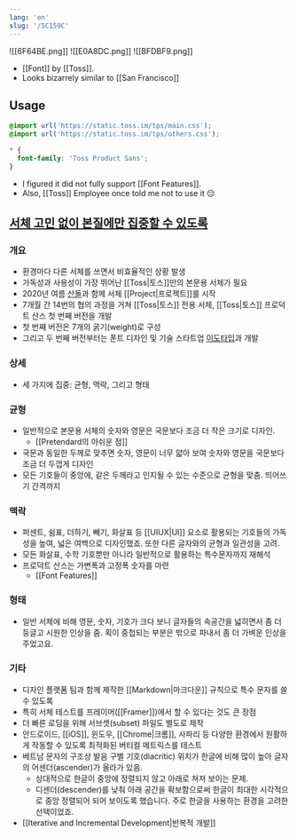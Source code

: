 ```yaml
---
lang: 'en'
slug: '/5C159C'
---
```


![[6F64BE.png]]
![[E0A8DC.png]]
![[BFDBF9.png]]

- [[Font]] by [[Toss]].
- Looks bizarrely similar to [[San Francisco]]

## Usage

```css
@import url('https://static.toss.im/tps/main.css');
@import url('https://static.toss.im/tps/others.css');

* {
  font-family: 'Toss Product Sans';
}
```

- I figured it did not fully support [[Font Features]].
- Also, [[Toss]] Employee once told me not to use it 😔

## [서체 고민 없이 본질에만 집중할 수 있도록](https://blog.toss.im/article/beginning-of-tps)

### 개요

- 환경마다 다른 서체를 쓰면서 비효율적인 상황 발생
- 가독성과 사용성이 가장 뛰어난 [[Toss|토스]]만의 본문용 서체가 필요
- 2020년 여름 [산돌](http://www.sandoll.co.kr/)과 함께 서체 [[Project|프로젝트]]를 시작
- 7개월 간 14번의 협의 과정을 거쳐 [[Toss|토스]] 전용 서체, [[Toss|토스]] 프로덕트 산스 첫 번째 버전을 개발
- 첫 번째 버전은 7개의 굵기(weight)로 구성
- 그리고 두 번째 버전부터는 폰트 디자인 및 기술 스타트업 [이도타입](https://leedotype.com/)과 개발

### 상세

- 세 가지에 집중: 균형, 맥락, 그리고 형태

### 균형

- 일반적으로 본문용 서체의 숫자와 영문은 국문보다 조금 더 작은 크기로 디자인.
  - [[Pretendard의 아쉬운 점]]
- 국문과 동일한 두께로 맞추면 숫자, 영문이 너무 얇아 보여 숫자와 영문을 국문보다 조금 더 두껍게 디자인
- 모든 기호들이 중앙에, 같은 두께라고 인지될 수 있는 수준으로 균형을 맞춤. 띄어쓰기 간격까지

### 맥락

- 퍼센트, 쉼표, 더하기, 빼기, 화살표 등 [[UIUX|UI]] 요소로 활용되는 기호들의 가독성을 높여, 넓은 여백으로 디자인했죠. 또한 다른 글자와의 균형과 일관성을 고려.
- 모든 화살표, 수학 기호뿐만 아니라 일반적으로 활용하는 특수문자까지 재해석
- 프로덕트 산스는 가변폭과 고정폭 숫자를 마련
  - [[Font Features]]

### 형태

- 일반 서체에 비해 영문, 숫자, 기호가 크다 보니 글자들의 속공간을 넓히면서 좀 더 둥글고 시원한 인상을 줌. 획이 중첩되는 부분은 밖으로 파내서 좀 더 가벼운 인상을 주었고요.

### 기타

- 디자인 플랫폼 팀과 함께 제작한 [[Markdown|마크다운]] 규칙으로 특수 문자를 쓸 수 있도록
- 특히 서체 테스트를 프레이머([[Framer]])에서 할 수 있다는 것도 큰 장점
- 더 빠른 로딩을 위해 서브셋(subset) 파일도 별도로 제작
- 안드로이드, [[iOS]], 윈도우, [[Chrome|크롬]], 사파리 등 다양한 환경에서 원활하게 작동할 수 있도록 최적화된 버티컬 메트릭스를 테스트
- 베트남 문자의 구조상 발음 구별 기호(diacritic) 위치가 한글에 비해 많이 높아 글자의 어센더(ascender)가 올라가 있음.
  - 상대적으로 한글이 중앙에 정렬되지 않고 아래로 쳐져 보이는 문제.
  - 디센더(descender)를 낮춰 아래 공간을 확보함으로써 한글이 최대한 시각적으로 중앙 정렬되어 되어 보이도록 했습니다. 주로 한글을 사용하는 환경을 고려한 선택이었죠.
- [[Iterative and Incremental Development|반복적 개발]]
